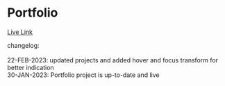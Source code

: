 # Portfolio

[Live Link](https://sjimmykang.com/)

changelog:  
<br>
22-FEB-2023: updated projects and added hover and focus transform for better indication
<br>
30-JAN-2023: Portfolio project is up-to-date and live
